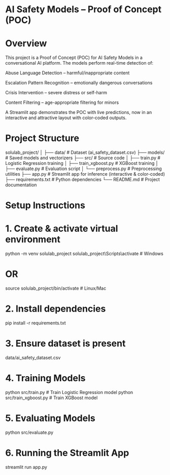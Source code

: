 # AI Safety Models – Proof of Concept (POC)

# Overview

This project is a Proof of Concept (POC) for AI Safety Models in a conversational AI platform.
The models perform real-time detection of:

Abuse Language Detection – harmful/inappropriate content

Escalation Pattern Recognition – emotionally dangerous conversations

Crisis Intervention – severe distress or self-harm

Content Filtering – age-appropriate filtering for minors

A Streamlit app demonstrates the POC with live predictions, now in an interactive and attractive layout with color-coded outputs.

# Project Structure

solulab_project/
│
├── data/                  # Dataset (ai_safety_dataset.csv)
├── models/                # Saved models and vectorizers
├── src/                   # Source code
│   ├── train.py           # Logistic Regression training
│   ├── train_xgboost.py   # XGBoost training
│   ├── evaluate.py        # Evaluation script
│   └── preprocess.py      # Preprocessing utilities
├── app.py                 # Streamlit app for inference (interactive & color-coded)
├── requirements.txt       # Python dependencies
└── README.md              # Project documentation

# Setup Instructions

# 1. Create & activate virtual environment

python -m venv solulab_project
solulab_project\Scripts\activate   # Windows
# OR
source solulab_project/bin/activate  # Linux/Mac

# 2. Install dependencies

pip install -r requirements.txt

# 3. Ensure dataset is present

data/ai_safety_dataset.csv

# 4. Training Models

python src/train.py           # Train Logistic Regression model
python src/train_xgboost.py   # Train XGBoost model

# 5. Evaluating Models

python src/evaluate.py

# 6. Running the Streamlit App

streamlit run app.py
